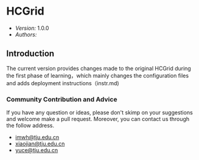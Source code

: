 # HCGrid

- *Version:* 1.0.0
- *Authors:*

## Introduction
The current version provides changes made to the original HCGrid during the first phase of learning，which mainly changes the configuration files and adds deployment instructions（instr.md)

### Community Contribution and Advice

If you have any question or ideas, please don't skimp on your suggestions and welcome make a pull request. Moreover, you can contact us through the follow address.

- imwh@tju.edu.cn
- xiaojian@tju.edu.cn
- yuce@tju.edu.cn

